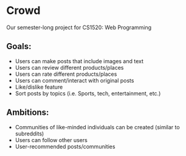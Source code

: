 # Crowd
Our semester-long project for CS1520: Web Programming
## Goals:
* Users can make posts that include images and text
* Users can review different products/places
* Users can rate different products/places
* Users can comment/interact with original posts
* Like/dislike feature
* Sort posts by topics (i.e. Sports, tech, entertainment, etc.)
## Ambitions:
* Communities of like-minded individuals can be created (similar to subreddits)
* Users can follow other users
* User-recommended posts/communities
